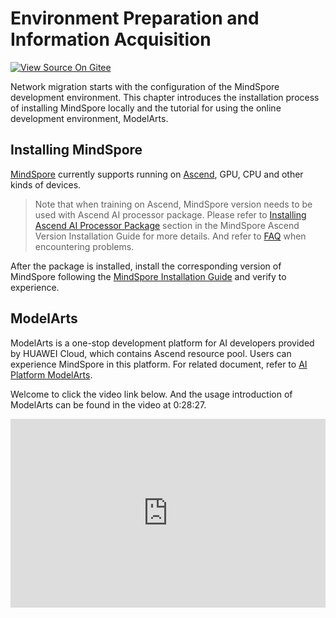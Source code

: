# Environment Preparation and Information Acquisition

[![View Source On Gitee](https://mindspore-website.obs.cn-north-4.myhuaweicloud.com/website-images/r2.3/resource/_static/logo_source_en.svg)](https://gitee.com/mindspore/docs/blob/r2.3/docs/mindspore/source_en/migration_guide/enveriment_preparation.md)

Network migration starts with the configuration of the MindSpore development environment. This chapter introduces the installation process of installing MindSpore locally and the tutorial for using the online development environment, ModelArts.

## Installing MindSpore

[MindSpore](https://www.mindspore.cn/tutorials/en/r2.3/beginner/introduction.html) currently supports running on [Ascend](https://e.huawei.com/cn/products/servers/ascend), GPU, CPU and other kinds of devices.

> Note that when training on Ascend, MindSpore version needs to be used with Ascend AI processor package. Please refer to [Installing Ascend AI Processor Package](https://www.mindspore.cn/install/en) section in the MindSpore Ascend Version Installation Guide for more details. And refer to [FAQ](https://www.mindspore.cn/docs/en/r2.3/faq/installation.html) when encountering problems.

After the package is installed, install the corresponding version of MindSpore following the [MindSpore Installation Guide](https://www.mindspore.cn/install/en) and verify to experience.

## ModelArts

ModelArts is a one-stop development platform for AI developers provided by HUAWEI Cloud, which contains Ascend resource pool. Users can experience MindSpore in this platform. For related document, refer to [AI Platform ModelArts](https://support.huaweicloud.com/wtsnew-modelarts/index.html).

Welcome to click the video link below. And the usage introduction of ModelArts can be found in the video at 0:28:27.

<div style="position: relative; padding: 30% 45%;">
<iframe style="position: absolute; width: 100%; height: 100%; left: 0; top: 0;" src="https://player.bilibili.com/player.html?aid=814612708&bvid=BV16G4y1a7A8&cid=805013543&page=1&high_quality=1&&danmaku=1" scrolling="no" border="0" frameborder="no" framespacing="0" allowfullscreen="true"></iframe>
</div>
